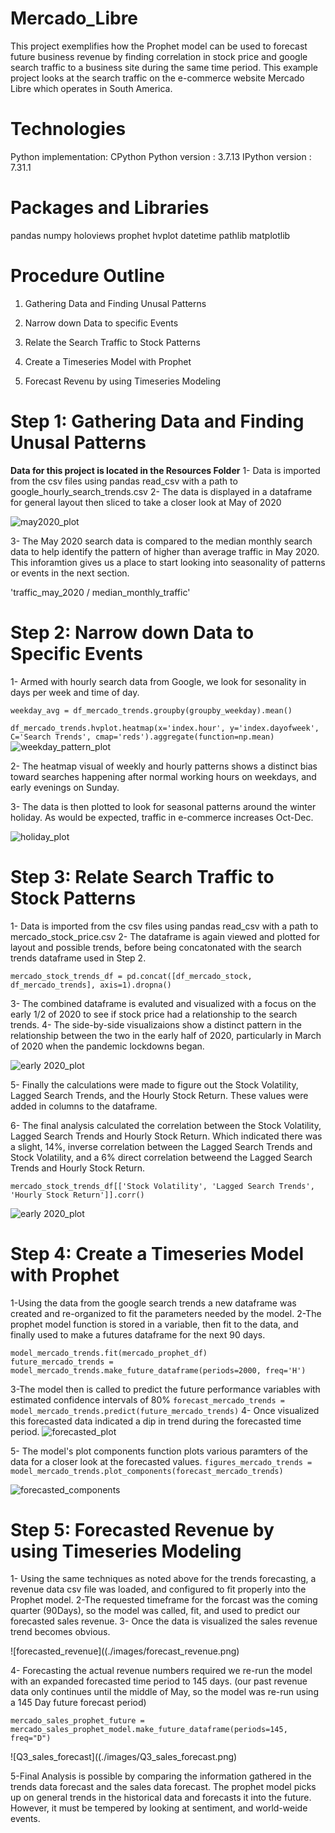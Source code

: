 # Mercado_Libre
This project exemplifies how the Prophet model can be used to forecast future business revenue by finding correlation in stock price and google search traffic to a business site during the same time period. This example project looks at the search traffic on the e-commerce website Mercado Libre which operates in South America.

# Technologies
Python implementation: CPython
Python version       : 3.7.13
IPython version      : 7.31.1

# Packages and Libraries
pandas
numpy 
holoviews 
prophet
hvplot
datetime
pathlib
matplotlib

# Procedure Outline
1. Gathering Data and Finding Unusal Patterns

2. Narrow down Data to specific Events

3. Relate the Search Traffic to Stock Patterns

4. Create a Timeseries Model with Prophet

5. Forecast Revenu by using Timeseries Modeling

# Step 1: Gathering Data and Finding Unusal Patterns
**Data for this project is located in the Resources Folder**
1- Data is imported from the csv files using pandas read_csv with a path to google_hourly_search_trends.csv
2- The data is displayed in a dataframe for general layout then sliced to take a closer look at May of 2020

![may2020_plot](./images/ml_may2020.png)

3- The May 2020 search data is compared to the median monthly search data to help identify the pattern of higher than average traffic in May 2020. This inforamtion gives us a place to start looking into seasonality of patterns or events in the next section.

'traffic_may_2020 / median_monthly_traffic'

# Step 2: Narrow down Data to Specific Events

1- Armed with hourly search data from Google, we look for sesonality in days per week and time of day.
```groupby_weekday = [df_mercado_trends.index.dayofweek, df_mercado_trends.index.hour]
weekday_avg = df_mercado_trends.groupby(groupby_weekday).mean()
```

`df_mercado_trends.hvplot.heatmap(x='index.hour', y='index.dayofweek', C='Search Trends', cmap='reds').aggregate(function=np.mean)
`
![weekday_pattern_plot](./images/weekday.png)

2- The heatmap visual of weekly and hourly patterns shows a distinct bias toward searches happening after normal working hours on weekdays, and early evenings on Sunday.

3- The data is then plotted to look for seasonal patterns around the winter holiday.  As would be expected, traffic in e-commerce increases Oct-Dec.

![holiday_plot](./images/winter.png)

# Step 3: Relate Search Traffic to Stock Patterns
1- Data is imported from the csv files using pandas read_csv with a path to mercado_stock_price.csv
2- The dataframe is again viewed and plotted for layout and possible trends, before being concatonated with the search trends dataframe used in Step 2.

`mercado_stock_trends_df = pd.concat([df_mercado_stock, df_mercado_trends], axis=1).dropna()`

3- The combined dataframe is evaluted and visualized with a focus on the early 1/2 of 2020 to see if stock price had a relationship to the search trends. 
4- The side-by-side visualizaions show a distinct pattern in the relationship between the two in the early half of 2020, particularly in March of 2020 when the pandemic lockdowns began.


![early 2020_plot](./images/stock_search_vis.png)

5- Finally the calculations were made to figure out the Stock Volatility, Lagged Search Trends, and the Hourly Stock Return. These values were added in columns to the dataframe.

6- The final analysis calculated the correlation between the Stock Volatility, Lagged Search Trends and Hourly Stock Return. Which indicated there was a slight, 14%, inverse correlation between the Lagged Search Trends and Stock Volatility, and a 6% direct correlation betweend the Lagged Search Trends and Hourly Stock Return.

`mercado_stock_trends_df[['Stock Volatility', 'Lagged Search Trends', 'Hourly Stock Return']].corr()`

![early 2020_plot](./images/df_corr.png)

# Step 4: Create a Timeseries Model with Prophet
1-Using the data from the google search trends a new dataframe was created and re-organized to fit the parameters needed by the model.
2-The prophet model function is stored in a variable, then fit to the data, and finally used to make a futures dataframe for the next 90 days.
```model_mercado_trends = Prophet()
model_mercado_trends.fit(mercado_prophet_df)
future_mercado_trends = model_mercado_trends.make_future_dataframe(periods=2000, freq='H')
```

3-The model then is called to predict the future performance variables with estimated confidence intervals of 80%
`forecast_mercado_trends = model_mercado_trends.predict(future_mercado_trends)`
4- Once visualized this forecasted data indicated a dip in trend during the forecasted time period.
![forecasted_plot](./images/forecast_vis.png)

5- The model's plot components function plots various paramters of the data for a closer look at the forecasted values.
`figures_mercado_trends = model_mercado_trends.plot_components(forecast_mercado_trends)`

![forecasted_components](./images/forecast_components.png)

# Step 5: Forecasted Revenue by using Timeseries Modeling
1- Using the same techniques as noted above for the trends forecasting, a revenue data csv file was loaded, and configured to fit properly into the Prophet model.
2-The requested timeframe for the forcast was the coming quarter (90Days), so the model was called, fit, and used to predict our forecasted sales revenue. 
3- Once the data is visualized the sales revenue trend becomes obvious.

![forecasted_revenue]((./images/forecast_revenue.png)


4- Forecasting the actual revenue numbers required we re-run the model with an expanded forecasted time period to 145 days. (our past revenue data only continues until the middle of May, so the model was re-run using a 145 Day future forecast period)

`mercado_sales_prophet_future = mercado_sales_prophet_model.make_future_dataframe(periods=145, freq="D")`

![Q3_sales_forecast]((./images/Q3_sales_forecast.png)

5-Final Analysis is possible by comparing the information gathered in the trends data forecast and the sales data forecast. The prophet model picks up on general trends in the historical data and forecasts it into the future.  However, it must be tempered by looking at sentiment, and world-weide events.
